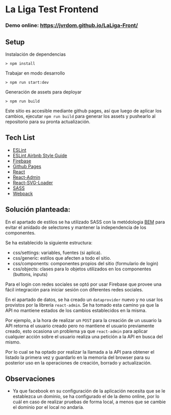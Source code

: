 # La Liga Test Frontend

### Demo online: https://jvrdom.github.io/LaLiga-Front/

## Setup

Instalación de dependencias

`> npm install`

Trabajar en modo desarrollo

`> npm run start:dev`

Generación de assets para deployar

`> npm run build`

Este sitio es accesible mediante github pages, así que luego de aplicar los cambios, ejecutar `npm run build` para generar los assets y pushearlo al repositorio para su pronta actualización.

## Tech List

- [ESLint](https://eslint.org/)
- [ESLint Airbnb Style Guide](https://github.com/airbnb/javascript)
- [Firebase](https://firebase.google.com/)
- [Github Pages](https://pages.github.com/)
- [React](https://es.reactjs.org/)
- [React-Admin](https://marmelab.com/react-admin/)
- [React-SVG-Loader](https://github.com/boopathi/react-svg-loader)
- [SASS](https://sass-lang.com/)
- [Webpack](https://webpack.js.org/)

## Solución planteada:

En el apartado de estilos se ha utilizado SASS con la metódologia [BEM](http://getbem.com/) para evitar el anidado de selectores y mantener la independencia de los componentes.

Se ha establecido la siguiente estructura:

- css/settings: variables, fuentes (si aplica).
- css/generic: estilos que afecten a todo el sitio.
- css/components: componentes propios del sitio (formulario de login)
- css/objects: clases para lo objetos utilizados en los componentes (buttons, inputs)

Para el login con redes sociales se optó por usar Firebase que provee una fácil integración para iniciar sesión con diferentes redes sociales.

En el apartado de datos, se ha creado un `dataprovider` nuevo y no usar los provistos por la librería `react-admin`. Se ha tomado esta camino ya que la API no mantiene estados de los cambios establecidos en la misma.

Por ejemplo, a la hora de realizar un `POST` para la creación de un usuario la API retorna el usuario creado pero no mantiene el usuario previamente creado, esto ocasiona un problema ya que `react-admin` para aplicar cualquier acción sobre el usuario realiza una petición a la API en busca del mismo.

Por lo cual se ha optado por realizar la llamada a la API para obtener el listado la primera vez y guardarlo en la memoria del browser para su posterior uso en la operaciones de creación, borrado y actualización.

## Observaciones

- Ya que facebook en su configuración de la aplicación necesita que se le establezca un dominio, se ha configurado el de la demo online, por lo cuál en caso de realizar pruebas de forma local, a menos que se cambie el dominio por el local no andaría.
